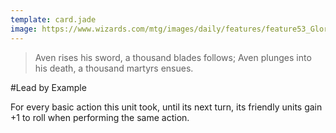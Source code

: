 ```yaml
---
template: card.jade
image: https://www.wizards.com/mtg/images/daily/features/feature53_Glorious_Charge.jpg
---
```


>Aven rises his sword, a thousand blades follows; Aven plunges into his death,
a thousand martyrs ensues.

#Lead by Example

For every basic action this unit took, until its next turn, its friendly
units gain +1 to roll when performing the same action.
